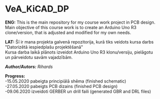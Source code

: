 # VeA_KiCAD_DP

**ENG:** This is the main repository for my course work project in PCB design.  
Main objective of this course work is to create an Arduino Uno R3 clone/version, that is adjusted and modified for my own needs.

**LAT:** Šī ir mana projekta galvenā repozitorija, kurā tiks veidots kursa darbs "Datorizētā iespiedplašu projektēšanā"  
Kursa darba laikā plānots izveidot Arduino Uno R3 klonu/versiju, pielāgotu un pārveidotu savām vajadzībām.
		 
		 
***Author/Autors:*** *Rihards*



**Progress:**  
-15.05.2020 pabeigta principiālā shēma (finished schematic)  
-27.05.2020 pabeigts PCB dizains (finished PCB design)  
-09.06.2020 izveidoti GERBER un drill faili (generated GBR and DRL files)
